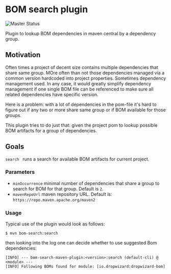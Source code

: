 # BOM search plugin

![Master Status](https://github.com/olegzzz/bom-search-maven-plugin/workflows/maven-ci/badge.svg)


Plugin to lookup BOM dependencies in maven central by a dependency group. 

## Motivation

Often times a project of decent size contains multiple dependencies that share same group. MOre often than not those 
dependencies managed via a common version hardcoded into project properties. Sometimes dependency management used. 
In any case, it would greatly simplify dependency management if one single BOM file can be referenced to make sure all 
related dependencies have specific version. 

Here is a problem: with a lot of dependencies in the pom-file it's hard to figure out if any two or more share same 
group or if BOM available for those groups. 

This plugin tries to do just that: given the project pom to lookup possible BOM artifacts for a group of dependencies.

## Goals

`search ` runs a search for available BOM artifacts for current project.

### Parameters
- `minOccurrence` minimal number of dependencies that share a group to search for BOM for that group. 
Default is `2`.
- `mavenRepoUrl` maven repository URL. Default is: `https://repo.maven.apache.org/maven2`


### Usage

Typical use of the plugin would look as follows:
```
$ mvn bom-search:search
```
then looking into the log one can decide whether to use suggested Bom dependencies:
```
[INFO] --- bom-search-maven-plugin:<version>:search (default-cli) @ <module> ---
[INFO] Following BOMs found for module: [io.dropwizard:dropwizard-bom]
```

